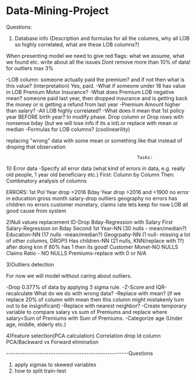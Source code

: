 # Data-Mining-Project
Questions:
1) Database info (Description and formulas for all the columns,  why all LOB so highly correlated, what are these LOB columns?)

When presenting model we need to give red flags: what we assume, what we found etc. write about all the issues
Dont remove more than 10% of data!
for outliers max 3%

-LOB column: someone actually paid the premium? and if not then what is this value? (interpretation) Yes, paid. 
-What if someone under 18 has value in LOB Premium Motor Insurance?
-What does Premium LOB negative mean? someone paid last year, then dropped insurance and is getting back the money or is getting a refund from last year
-Premium Amount higher than salary?
-All LOB highly correlated?
-What does it mean that 1st policy year BEFORE birth year? In modify phase. Drop column or Drop rows with nonsense bday (but we will lose info if its a lot).or replace with mean or median 
-Formulas for LOB columns? (coolinearility)


replacing "wrong" data with some mean or something like that instead of droping that observation


                                                      Tasks:
                                                      
1)) Error data
-Specify all error data (what kind of errors in data, e.g. really old people, 1 year old beneficiary etc.)
 First: Column by Column
 Then: Combinatory analysis of columns
   
   ERRORS:
   1st Pol Year drop >2016
   Bday Year drop >2016 and <1900
   no error in education
   gross month salary-drop outliers
   geography no errors
   has children no errors
   customer monetary, claims rate lets keep for now
   LOB all good  cause from system

2)Null values replacement 
ID-Drop
Bday-Regression with Salary First
Salary-Regression on Bday Second
1st Year-NN (30 nulls - mean/median?)
Education-NN (17 nulls -mean/median?)
Geogrpahy-NN (1 null- missing a lot of other columns, DROP!)
Has children-NN (21 nulls, KNN/replace with 1?) after doing knn if 80% has 1 then its good!
Customer Monet-NO NULLS
Claims Ratio - NO NULLS
Premiums-replace with 0 or N/A
 
   
3)Outliers detection

For now we will model without caring about outliers.


 -Drop 0.377% of data by applying 3 sigma rule.
 -Z-Score and IQR-recalculate
  What do we do with wrong data? 
    -Replace with mean? (if we replace 20% of column with mean then this column might mistakenly turn out to be insignificant)
    -Replace with nearest neighbor? 
    -Create temporary variable to compare salary vs sum of Premiums and replace where salary<Sum of Premiums with Sum of Premiums.
    -Categorize age (Under age, middle, elderly etc.)


4)Feature selection(PCA calculation)
Correlation
drop Id column
PCA/Backward vs Forward elimination

----------------------------------------------------Questions
1) apply sigmas to skewed variables
2) how to split train-test

